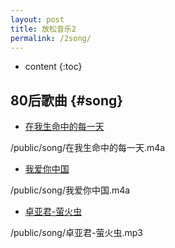 ```yaml
---
layout: post
title: 放松音乐2
permalink: /2song/
---
```


* content
{:toc}


80后歌曲								{#song}
-----------------------------------------------------------------

+ [在我生命中的每一天](/public/song/在我生命中的每一天.m4a)
<p>/public/song/在我生命中的每一天.m4a</p>

+ [我爱你中国](/public/song/我爱你中国.m4a)
<p>/public/song/我爱你中国.m4a</p>

+ [卓亚君-萤火虫](/public/song/卓亚君-萤火虫.mp3)
<p>/public/song/卓亚君-萤火虫.mp3</p>
